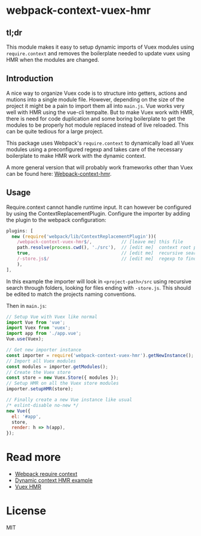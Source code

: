 # webpack-context-vuex-hmr

## tl;dr
This module makes it easy to setup dynamic imports of Vuex modules using 
`require.context` and removes the boilerplate needed to update vuex using HMR when the modules are changed.

## Introduction
A nice way to organize Vuex code is to structure into getters, actions and mutions into a single module file. However, depending on the size of the project it might be a pain to import them all into `main.js`. 
Vue works very well with HMR using the vue-cli tempalte. But to make Vuex work with HMR, there is need for code duplication and some boring boilerplate to get the modules to be properly hot module replaced instead of live reloaded. This can be quite tedious for a large project.

This package uses Webpack's `require.context` to dynamically load all Vuex modules using a preconfigured regexp and takes care of the necessary boilerplate to make HMR work with the dynamic context.  

A more general version that will probably work frameworks other than Vuex can be found here: [Webpack-context-hmr](https://github.com/presidenten/webpack-context-hmr).

## Usage
Require.context cannot handle runtime input. It can however be configured by using the ContextReplacementPlugin.
Configure the importer by adding the plugin to the webpack configuration:
```javascript
plugins: [
  new (require('webpack/lib/ContextReplacementPlugin'))(
    /webpack-context-vuex-hmr$/,           // [leave me] this file
    path.resolve(process.cwd(), './src'),  // [edit me]  context root path
    true,                                  // [edit me]  recursive search
    /-store.js$/                           // [edit me]  regexp to find modules
    ),
],
```
In this example the importer will look in `<project-path>/src` using recursive search through folders, looking for files ending with `-store.js`. This should be edited to match the projects naming conventions. 


Then in `main.js`:
```javascript
// Setup Vue with Vuex like normal
import Vue from 'vue';
import Vuex from 'vuex';
import app from './app.vue';
Vue.use(Vuex);

// Get new importer instance
const importer = require('webpack-context-vuex-hmr').getNewInstance();
// Import all Vuex modules
const modules = importer.getModules();
// Create the Vuex store
const store = new Vuex.Store({ modules });
// Setup HMR on all the Vuex store modules
importer.setupHMR(store);

// Finally create a new Vue instance like usual
/* eslint-disable no-new */
new Vue({
  el: '#app',
  store,
  render: h => h(app),
});
```

# Read more
- [Webpack require context](https://webpack.github.io/docs/context.html)
- [Dynamic context HMR example](https://github.com/AlexLeung/webpack-hot-module-reload-with-context-example)
- [Vuex HMR](https://vuex.vuejs.org/en/hot-reload.html)

# License
MIT


